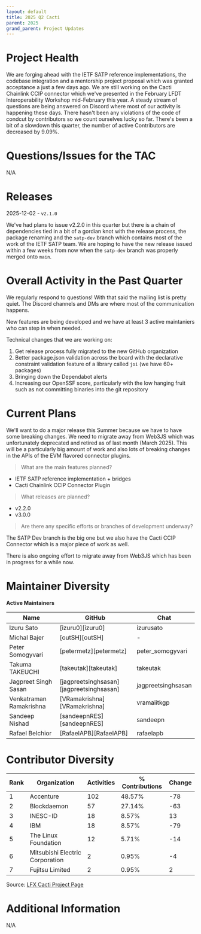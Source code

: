 ```yaml
---
layout: default
title: 2025 Q2 Cacti
parent: 2025
grand_parent: Project Updates
---
```


# Project Health

We are forging ahead with the IETF SATP reference implementations, the codebase integration and a mentorship project proposal which was granted acceptance a just a few days ago.
We are still working on the Cacti Chainlink CCIP connector which we've presented in the February LFDT Interoperability Workshop mid-February this year.
A steady stream of questions are being answered on Discord where most of our activity is happening these days.
There hasn't been any violations of the code of condcut by contributors so we count ourselves lucky so far.
There's been a bit of a slowdown this quarter, the number of active Contributors are decreased by 9.09%. 

# Questions/Issues for the TAC

N/A

# Releases

2025-12-02 - `v2.1.0`

We've had plans to issue v2.2.0 in this quarter but there is a chain of dependencies tied in a bit of a gordian knot with the release process, the package renaming and the `satp-dev` branch which contains most of the work of the IETF SATP team. We are hoping to have the new release issued within a few weeks from now when the `satp-dev` branch was properly merged onto `main`.

# Overall Activity in the Past Quarter

We regularly respond to questions! 
With that said the mailing list is pretty quiet. 
The Discord channels and DMs are where most of the communication happens.

New features are being developed and we have at least 3 active maintaniers who can step in when needed.

Technical changes that we are working on:
1. Get release process fully migrated to the new GitHub organization
2. Better package.json validation across the board with the declarative constraint validation feature of a library called `joi` (we have 60+ packages)
3. Bringing down the Dependabot alerts
4. Increasing our OpenSSF score, particularly with the low hanging fruit such as not committing binaries into the git repository
   
# Current Plans

We'll want to do a major release this Summer because we have to have some breaking changes.
We need to migrate away from Web3JS which was unfortunately deprecated and retired as of last month (March 2025).
This will be a particularly big amount of work and also lots of breaking changes in the APIs of the EVM flavored connector plugins.

> What are the main features planned? 

- IETF SATP reference implementation + bridges
- Cacti Chainlink CCIP Connector Plugin

> What releases are planned?

- v2.2.0
- v3.0.0

> Are there any specific efforts or branches of development underway?

The SATP Dev branch is the big one but we also have the Cacti CCIP Connector which is
a major piece of work as well.

There is also ongoing effort to migrate away from Web3JS which has been in progress for a while now.

# Maintainer Diversity

**Active Maintainers**

| Name | GitHub | Chat |
|------|--------|------|
| Izuru Sato | [izuru0][izuru0] | izurusato |
| Michal Bajer | [outSH][outSH] | - |
| Peter Somogyvari | [petermetz][petermetz] | peter_somogyvari |
| Takuma TAKEUCHI | [takeutak][takeutak] | takeutak |
| Jagpreet Singh Sasan | [jagpreetsinghsasan][jagpreetsinghsasan] | jagpreetsinghsasan |
| Venkatraman Ramakrishna | [VRamakrishna][VRamakrishna] | vramaiitkgp |
| Sandeep Nishad | [sandeepnRES][sandeepnRES] | sandeepn |
| Rafael Belchior | [RafaelAPB][RafaelAPB] | rafaelapb |


# Contributor Diversity

|Rank|Organization                   |Activities|% Contributions|Change|
|----|-------------------------------|----------|---------------|------|
|1   |Accenture                      |102       |48.57%         |-78   |
|2   |Blockdaemon                    |57        |27.14%         |-63   |
|3   |INESC-ID                       |18        |8.57%          |13    |
|4   |IBM                            |18        |8.57%          |-79   |
|5   |The Linux Foundation           |12        |5.71%          |-14   |
|6   |Mitsubishi Electric Corporation|2         |0.95%          |-4    |
|7   |Fujitsu Limited                |2         |0.95%          |2     |

Source: [LFX Cacti Project Page](https://insights.lfx.linuxfoundation.org/foundation/lf-decentralized-trust/overview/github?project=cacti&routedFrom=Github&bestPractice=false&repository=all&dateFilters=Last%20Quarter&dateRange=2025-01-01%20to%202025-03-31&compare=PP&granularity=week&hideBots=true)

# Additional Information

N/A
